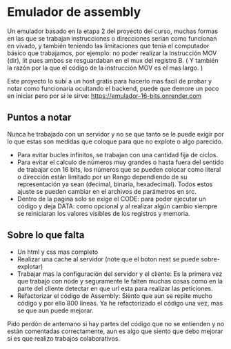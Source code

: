 # Emulador de assembly 
Un emulador basado en la etapa 2 del proyecto del curso, muchas formas en las que se trabajan instrucciones o direcciones serian como funcionan en vivado, y también teniendo las limitaciones que tenia el computador básico que trabajamos, por ejemplo: no poder realizar la instrucción MOV (dir), lit pues ambos se resguardaban en el mux del registro B. ( Y también la razón por la que el código de la instrucción MOV es el mas largo. ) 

Este proyecto lo subí a un host gratis para hacerlo mas facil de probar y notar como funcionaria ocultando el backend, puede que demore un poco en iniciar pero por si le sirve:
https://emulador-16-bits.onrender.com

## Puntos a notar
Nunca he trabajado con un servidor y no se que tanto se le puede exigir por lo que estas son medidas que coloque para que no explote o algo parecido.
* Para evitar bucles infinitos, se trabajan con una cantidad fija de ciclos.
* Para evitar el calculo de números muy grandes o hasta fuera del sentido de trabajar con 16 bits, los números que se pueden colocar como literal o dirección están limitado por un Rango dependiendo de su representación ya sean (decimal, binaria, hexadecimal).
Todos estos ajuste se pueden cambiar en el archivos de parámetros en src.
* Dentro de la pagina solo se exige el CODE: para poder ejecutar un código y deja DATA: como opcional y al realizar algún cambio siempre se reiniciaran los valores visibles de los registros y memoria.


## Sobre lo que falta
* Un html y css mas completo
* Realizar una cache al servidor (note que el boton next se puede sobre-explotar)
* Trabajar mas la configuración del servidor y el cliente:
Es la primera vez que trabajo con node y seguramente le falten muchas cosas como en la parte del cliente detectar en que url esta para realizar las peticiones.
* Refactorizar el código de Assembly:
Siento que aun se repite mucho código y por ello 800 líneas. Ya he refactorizado el código una vez, mas se que aun puede mejorar.

Pido perdón de antemano si hay partes del código que no se entienden y no están comentadas correctamente, aun es algo que siento que debo mejorar si es que realizo trabajos colaborativos.